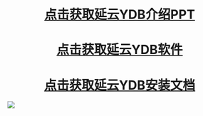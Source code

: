 
<h1 align='center'><a href="https://github.com/ycloudnet/ydb/raw/master/doc/%E5%BB%B6%E4%BA%91%E5%A4%A7%E6%95%B0%E6%8D%AE.pdf" target="_blank">点击获取延云YDB介绍PPT </a></h1>
<h1 align='center'> <a href="https://github.com/ycloudnet/ydb/raw/master/download/v1.0.1/ycloud.ydb-1.0.1-beta.zip" target="_blank">点击获取延云YDB软件 </a></h1>
<h1 align='center'><a href="https://github.com/ycloudnet/ydb/raw/master/doc/%E5%BB%B6%E4%BA%91YDB%E5%AE%89%E8%A3%85%E4%B8%8E%E4%BD%BF%E7%94%A8%E8%AF%B4%E6%98%8E%E4%B9%A6.pdf" target="_blank">点击获取延云YDB安装文档 </a></h1>
<a href="http://www.ycloud.net.cn" target="_blank"><img src='http://imgout.ph.126.net/48365008/QQBDD8CDBC20151127130854.jpg' /> </a>





